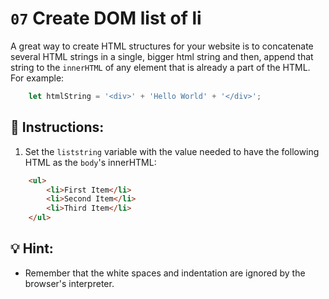 # `07` Create DOM list of li

A great way to create HTML structures for your website is to concatenate several HTML strings in a single, bigger html string and then, append that string to the `innerHTML` of any element that is already a part of the HTML. For example:

```js
    let htmlString = '<div>' + 'Hello World' + '</div>';
```

## 📝 Instructions:

1. Set the `liststring` variable with the value needed to have the following HTML as the `body`'s innerHTML:

```html
    <ul>
        <li>First Item</li>
        <li>Second Item</li>
        <li>Third Item</li>
    </ul>
```

## 💡 Hint:

+ Remember that the white spaces and indentation are ignored by the browser's interpreter.